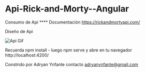 # Api-Rick-and-Morty--Angular


Consumo de Api ****
Documentación https://rickandmortyapi.com/

Diseño de Api

![Api Gif](https://user-images.githubusercontent.com/92740455/174492915-6f1e3dd9-313f-441b-ae6e-e1c59a00decf.gif)



Recuerda 
npm install - luego npm serve y abre en tu navegador http://localhost:4200/

Constrido por Adryan Ynfante contacto adryanynfante@gmail.com

